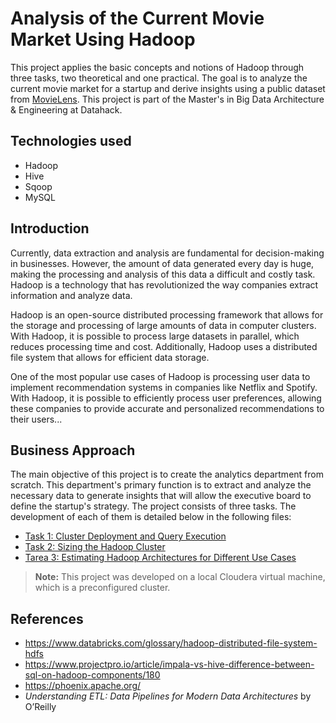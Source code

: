 # Analysis of the Current Movie Market Using Hadoop

This project applies the basic concepts and notions of Hadoop through three tasks, two theoretical and one practical. The goal is to analyze the current movie market for a startup and derive insights using a public dataset from [MovieLens](https://grouplens.org/datasets/movielens/). This project is part of the Master's in Big Data Architecture & Engineering at Datahack.

## Technologies used
* Hadoop
* Hive
* Sqoop
* MySQL

## Introduction

Currently, data extraction and analysis are fundamental for decision-making in businesses. However, the amount of data generated every day is huge, making the processing and analysis of this data a difficult and costly task. Hadoop is a technology that has revolutionized the way companies extract information and analyze data.

Hadoop is an open-source distributed processing framework that allows for the storage and processing of large amounts of data in computer clusters. With Hadoop, it is possible to process large datasets in parallel, which reduces processing time and cost. Additionally, Hadoop uses a distributed file system that allows for efficient data storage.

One of the most popular use cases of Hadoop is processing user data to implement recommendation systems in companies like Netflix and Spotify. With Hadoop, it is possible to efficiently process user preferences, allowing these companies to provide accurate and personalized recommendations to their users...

## Business Approach

The main objective of this project is to create the analytics department from scratch. This department's primary function is to extract and analyze the necessary data to generate insights that will allow the executive board to define the startup's strategy.
The project consists of three tasks. The development of each of them is detailed below in the following files:
* [Task 1: Cluster Deployment and Query Execution](task1.md)
* [Task 2: Sizing the Hadoop Cluster](task2.md)
* [Tarea 3: Estimating Hadoop Architectures for Different Use Cases](task3.md)

> **Note:** This project was developed on a local Cloudera virtual machine, which is a preconfigured cluster.

## References

* https://www.databricks.com/glossary/hadoop-distributed-file-system-hdfs
* https://www.projectpro.io/article/impala-vs-hive-difference-between-sql-on-hadoop-components/180
* https://phoenix.apache.org/
* *Understanding ETL: Data Pipelines for Modern Data Architectures* by O’Reilly

